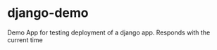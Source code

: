 django-demo
===========

Demo App for testing deployment of a django app. Responds with the current time
